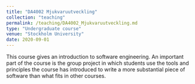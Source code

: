 ```yaml
---
title: "DA4002 Mjukvaruutveckling"
collection: "teaching"
permalink: /teaching/DA4002_Mjukvaruutveckling.md
type: "Undergraduate course"
venue: "Stockholm University"
date: 2020-09-01
---
```


This course gives an introduction to software engineering.
An important part of the course is the group project in which
students use the tools and principles the course has introduced to
write a more substantial piece of software than what fits in
other courses.
